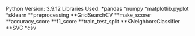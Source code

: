 Python Version: 3.9.12
Libraries Used:
    *pandas
    *numpy
    *matplotlib.pyplot
    *sklearn
        **preprocessing 
        **GridSearchCV
        **make_scorer
        **accuracy_score
        **f1_score
        **train_test_split
        **KNeighborsClassifier
        **SVC
    *csv
